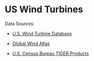 # US Wind Turbines
Data Sources: 

* [U.S. Wind Turbine Database](https://eerscmap.usgs.gov/uswtdb "U.S. Wind Turbine Database")

* [Global Wind Atlas](https://globalwindatlas.info/ "Global Wind Atlas")

* [U.S. Census Bureau TIGER Products](https://www.census.gov/geographies/mapping-files/time-series/geo/carto-boundary-file.html "U.S. Census Bureau TIGER Products")